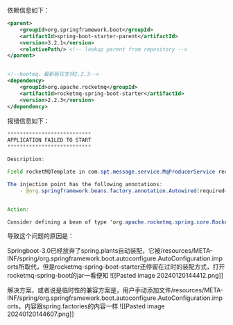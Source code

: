 依赖信息如下：
```xml
<parent>  
    <groupId>org.springframework.boot</groupId>  
    <artifactId>spring-boot-starter-parent</artifactId>  
    <version>3.2.1</version>  
    <relativePath/> <!-- lookup parent from repository -->  
</parent>


<!--bootmq，最新版仅支持2.2.3-->
<dependency>  
    <groupId>org.apache.rocketmq</groupId>  
    <artifactId>rocketmq-spring-boot-starter</artifactId>  
    <version>2.2.3</version>  
</dependency>
```
报错信息如下：
```java
***************************
APPLICATION FAILED TO START
***************************

Description:

Field rocketMQTemplate in com.spt.message.service.MqProducerService required a bean of type 'org.apache.rocketmq.spring.core.RocketMQTemplate' that could not be found.

The injection point has the following annotations:
    - @org.springframework.beans.factory.annotation.Autowired(required=true)


Action:

Consider defining a bean of type 'org.apache.rocketmq.spring.core.RocketMQTemplate' in your configuration.
```
导致这个问题的原因是：

Springboot-3.0已经放弃了spring.plants自动装配，它被/resources/META-INF/spring/org.springframework.boot.autoconfigure.AutoConfiguration.imports所取代，但是rocketmq-spring-boot-starter还停留在过时的装配方式，打开rocketmq-spring-boot的jar一看便知
![[Pasted image 20240120144412.png]]

解决方案，或者说是临时性的兼容方案是，用户手动添加文件/resources/META-INF/spring/org.springframework.boot.autoconfigure.AutoConfiguration.imports，内容跟spring.factories的内容一样
![[Pasted image 20240120144607.png]]
